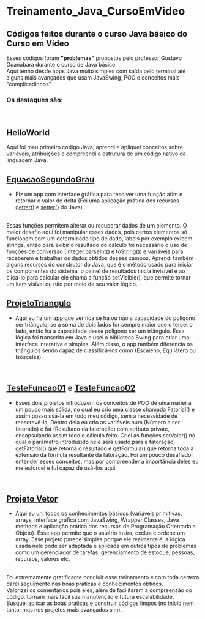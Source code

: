 # Treinamento_Java_CursoEmVideo
## Códigos feitos durante o curso Java básico do Curso em Vídeo
Esses códigos foram **"problemas"** propostos pelo professor Gustavo Guanabara durante o curso de Java básico</br>
Aqui tenho desde apps Java muito simples com saída pelo terminal até alguns mais avançados que usam JavaSwing, POO e conceitos mais "complicadinhos"
</br>
### **Os destaques são:**
</br>

## HelloWorld 

Aqui foi meu primeiro código Java, aprendi e apliquei conceitos sobre variáveis, atribuições e compreendi a estrutura de um código nativo da linguagem Java.
</br>

## [EquacaoSegundoGrau](EquacaoSegundoGrau/src/cursoemvideo/TelaEquacao.java/)

* Fiz um app com interface gráfica para resolver uma função afim e retornar o valor de delta (Foi uma aplicação prática dos recursos <ins>getter()</ins> e <ins>setter()</ins> do Java)
</br>
Essas funções permitem alterar ou recuperar dados de um elemento. O maior desafio aqui foi manipular esses dados, pois certos elementos só funcionam com um determinado tipo de dado, labels por exemplo exibem strings, então para exibir o resultado do cálculo foi necessário o uso de funções de conversão (Integer.parseInt() e toString()) e variáveis para receberem e trabalhar os dados obtidos desses campos. Aprendi também alguns recursos do construtor do Java, que é o método usado para iniciar os componentes do sistema, o painel de resultados inicia invisível e ao clicá-lo para calcular ele chama a função setVisible(), que permite tornar um item visível ou não por meio de seu valor lógico.
</br>

## [ProjetoTriangulo](ProjetoTriangulo/src/classes/TelaTriangulo.java/)

* Aqui eu fiz um app que verifica se há ou não a capacidade do polígono ser triângulo, se a soma de dois lados for sempre maior que o terceiro lado, então há a capacidade desse polígono ser um triângulo. Essa lógica foi transcrita em Java e usei a biblioteca Swing para criar uma interface interativa e simples. Além disso, o app também diferencia os triângulos sendo capaz de classificá-los como (Escaleno, Equilátero ou Isósceles). 
</br>

## [TesteFuncao01](TesteFuncao01/src/testefuncao01/TesteFuncao01.java/) e [TesteFuncao02](TesteFuncao02/src/testefuncao02/TesteFuncao02.java/) 

* Esses dois projetos introduzem os conceitos de POO de uma maneira um pouco mais sólida, no qual eu crio uma classe chamada Fatorial() e assim posso usá-la em todo meu código, sem a necessidade de reescrevê-la. Dentro dela eu crio as variáveis num (Número a ser fatorado) e fat (Resultado da fatoração) com atributo private, encapsulando assim todo o cálculo feito. Criei as funções setValor() no qual o parâmetro introduzido nele será usado para a fatoração, getFatorial() que retorna o resultado e getFormula() que retorna toda a extensão da fórmula resultante da fatoração. Foi um pouco desafiador entender esses conceitos, mas por compreender a importância deles eu me esforcei e fui capaz de usá-los aqui.
</br>

## [Projeto Vetor](JavaApplication37/src/Classes/telaVetor.java/)

* Aqui eu uni todos os conhecimentos básicos (variáveis primitivas, arrays, interface gráfica com JavaSwing, Wrapper Classes, Java methods e aplicação prática dos recursos de Programação Orientada a Objeto). Esse app permite que o usuário insira, exclua e ordene um array. Esse projeto parece simples porque ele realmente é, a lógica usada nele pode ser adaptada e aplicada em outros tipos de problemas como um gerenciador de tarefas, gerenciamento de estoque, pessoas, recursos, valores etc.
</br>
Foi extremamente gratificante concluir esse treinamento e com toda certeza darei seguimento nas boas práticas e conhecimentos obtidos.
</br>
Valorizei os comentários pois eles, além de facilitarem a compreensão do código, tornam mais fácil sua manutenção e futura escalabilidade.
</br>
Busquei aplicar as boas práticas e construir códigos limpos (no início nem tanto, mas nos projetos mais avançados sim).
</br>

